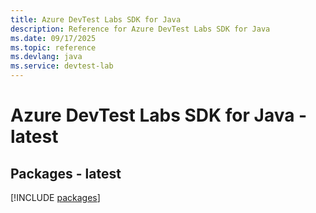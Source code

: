```yaml
---
title: Azure DevTest Labs SDK for Java
description: Reference for Azure DevTest Labs SDK for Java
ms.date: 09/17/2025
ms.topic: reference
ms.devlang: java
ms.service: devtest-lab
---
```

# Azure DevTest Labs SDK for Java - latest
## Packages - latest
[!INCLUDE [packages](devtest-labs-index.md)]
